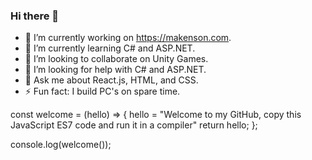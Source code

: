 ### Hi there 👋

<!--
**makensonn/makensonn** is a ✨ _special_ ✨ repository because its `README.md` (this file) appears on your GitHub profile.

<!-- 📫 How to reach me: 

Here are some ideas to get you started: -->

- 🔭 I’m currently working on https://makenson.com.
- 🌱 I’m currently learning C# and ASP.NET.
- 👯 I’m looking to collaborate on Unity Games.
- 🤔 I’m looking for help with C# and ASP.NET.
- 💬 Ask me about React.js, HTML, and CSS.
- ⚡ Fun fact: I build PC's on spare time.

const welcome = (hello) => {
  hello = "Welcome to my GitHub, copy this JavaScript ES7 code and run it in a compiler"
    return hello;
};

console.log(welcome());
